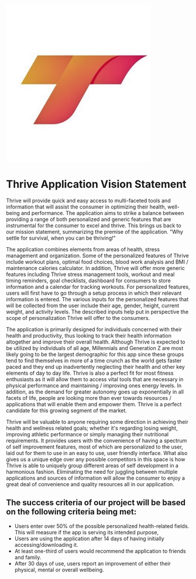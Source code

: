 ![Thrive Logo](ThriveLogo.jpg)
# Thrive Application Vision Statement 

Thrive will provide quick and easy access to multi-faceted tools and information that will assist the consumer in optimizing their health, well-being and performance. The application aims to strike a balance between providing a range of both personalized and generic features that are instrumental for the consumer to excel and thrive. This brings us back to our mission statement, summarizing the premise of the application. "Why settle for survival, when you can be thriving!"

The application combines elements from areas of health, stress management and organization. Some of the personalized features of Thrive include workout plans, optimal food choices, blood work analysis and BMI / maintenance calories calculator. In addition, Thrive will offer more generic features including Thrive stress management tools, workout and meal timing reminders, goal checklists, dashboard for consumers to store information and a calendar for tracking workouts. For personalized features, users will first have to go through a setup process in which their relevant information is entered. The various inputs for the personalized features that will be collected from the user include their age, gender, height, current weight, and activity levels. The described inputs help put in perspective the scope of personalization Thrive will offer to the consumers. 

The application is primarily designed for individuals concerned with their health and productivity, thus looking to track their health information altogether and improve their overall health. Although Thrive is expected to be utilized by individuals of all age, Millennials and Generation Z are most likely going to be the largest demographic for this app since these groups tend to find themselves in more of a time crunch as the world gets faster paced and they end up inadvertently neglecting their health and other key elements of day to day life. Thrive is also a perfect fit for most fitness enthusiasts as it will allow them to access vital tools that are necessary in physical performance and maintaining / improving ones energy levels. In addition, as the demand for greater autonomy goes up exponentially in all facets of life, people are looking more than ever towards resources / applications that will enable them and empower them. Thrive is a perfect candidate for this growing segment of the market. 

Thrive will be valuable to anyone requiring some direction in achieving their health and wellness related goals; whether it's regarding losing weight, improving athletic performance or simply managing their nutritional requirements. It provides users with the convenience of having a spectrum of self improvement features, most of which are personalized to the user, laid out for them to use in an easy to use, user friendly interface. What also gives us a unique edge over any possible competitors in this space is how Thrive is able to uniquely group different areas of self development in a harmonious fashion. Eliminating the need for juggling between multiple applications and sources of information will allow the consumer to enjoy a great deal of convenience and quality resources all in our application. 

## The success criteria of our project will be based on the following criteria being met:
* Users enter over 50% of the possible personalized health-related fields. This will measure if the app is serving its intended purpose,
* Users are using the application after 14 days of having initially accessing/downloading it.
* At least one-third of users would recommend the application to friends and family.
* After 30 days of use, users report an improvement of either their physical, mental or overall wellbeing. 